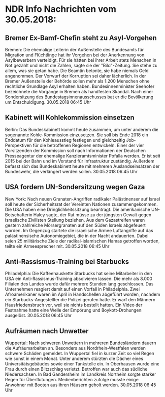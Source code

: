 # NDR Info Nachrichten vom 30.05.2018:


## Bremer Ex-Bamf-Chefin steht zu Asyl-Vorgehen
Bremen: Die ehemalige Leiterin der Außenstelle des Bundesamts für Migration und Flüchtlinge hat ihr Vorgehen bei der Anerkennung von Asylbewerbern verteidigt. Für sie hätten bei ihrer Arbeit stets Menschen in Not gezählt und nicht die Zahlen, sagte sie der "Bild"-Zeitung. Sie stehe zu allem, was sie getan habe. Die Beamtin betonte, sie habe niemals Geld angenommen. Der Vorwurf der Korruption sei daher lächerlich. In der Bremer Außenstelle der Behörde sollen mehr als 1.200 Menschen ohne rechtliche Grundlage Asyl erhalten haben. Bundesinnenminister Seehofer bezeichnete die Vorgänge in Bremen als handfesten Skandal. Nach einer Sondersitzung des Bundestagsinnenausschusses bat er die Bevölkerung um Entschuldigung. 30.05.2018 06:45 Uhr 

## Kabinett will Kohlekommission einsetzen
Berlin: Das Bundeskabinett kommt heute zusammen, um unter anderem die sogenannte Kohle-Kommission einzusetzen. Sie soll bis Ende 2018 ein Enddatum für den Kohleausstieg festlegen und gleichzeitig Job-Perspektiven für die betroffenen Regionen entwickeln. Einer der vier Vorsitzenden der Kommission soll nach Informationen der Deutschen Presseagentur der ehemalige Kanzleramtsminister Pofalla werden. Er ist seit 2015 bei der Bahn und im Vorstand für Infrastruktur zuständig. Außerdem befasst sich das Bundeskabinett heute mit mehreren Auslandseinsätzen der Bundeswehr, die verlängert werden sollen. 30.05.2018 06:45 Uhr 

## USA fordern UN-Sondersitzung wegen Gaza
New York: Nach neuen Granaten-Angriffen radikaler Palästinenser auf Israel soll heute der Sicherheitsrat der Vereinten Nationen zusammengekommen. Die USA haben eine Dringlichkeitssitzung beantragt. Die amerikanische UN-Botschafterin Haley sagte, der Rat müsse zu der jüngsten Gewalt gegen israelische Zivilisten Stellung beziehen. Aus dem Gazastreifen waren gestern zahlreiche Mörsergranaten auf den Süden Israels abgefeuert worden. Im Gegenzug startete die israelische Armee Luftangriffe auf das palästinensische Autonomiegebiet, die in der Nacht andauerten. Dabei seien 25 militärische Ziele der radikal-islamischen Hamas getroffen worden, teilte ein Armeesprecher mit. 30.05.2018 06:45 Uhr 

## Anti-Rassismus-Training bei Starbucks
Philadelphia: Die Kaffeehauskette Starbucks hat seine Mitarbeiter in den USA ein Anti-Rassismus-Training absolvieren lassen. Die mehr als 8.000 Filialen des Landes wurde dafür mehrere Stunden lang geschlossen. Das Unternehmen reagiert damit auf einen Vorfall in Philadelphia. Zwei Afroamerikaner waren im April in Handschellen abgeführt worden, nachdem ein Starbucks-Angestellter die Polizei gerufen hatte. Er warf den Männern Hausfriedensbruch vor, weil sie nichts bestellt hatten. Ein Video der Festnahme hatte eine Welle der Empörung und Boykott-Drohungen ausgelöst. 30.05.2018 06:45 Uhr 

## Aufräumen nach Unwetter
Wuppertal: Nach schweren Unwettern in mehreren Bundesländern dauern die Aufräumarbeiten an. Besonders aus Nordrhein-Westfalen werden schwere Schäden gemeldet. In Wuppertal fiel in kurzer Zeit so viel Regen wie sonst in einem Monat. Unter anderem stürzten die Dächer eines Universitätsgebäudes sowie einer Tankstelle ein. In Oberhausen wurde eine Frau durch einen Blitzschlag verletzt. Betroffen war auch das südliche Niedersachsen. In Bad Gandersheim im Landkreis Northeim sorgte starker Regen für Überflutungen. Medienberichten zufolge musste einige Anwohner mit Booten aus ihren Häusern geholt werden. 30.05.2018 06:45 Uhr 

